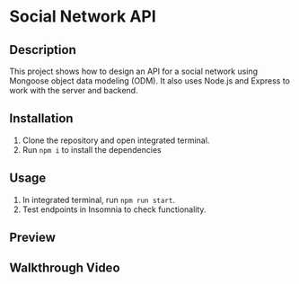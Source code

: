 # Social Network API

## Description

This project shows how to design an API for a social network using Mongoose object data modeling (ODM). It also uses Node.js and Express to work with the server and backend.

## Installation

1. Clone the repository and open integrated terminal.
2. Run ```npm i``` to install the dependencies

## Usage

1. In integrated terminal, run ```npm run start```.
2. Test endpoints in Insomnia to check functionality.

## Preview

## Walkthrough Video